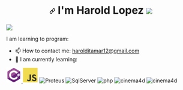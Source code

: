 <h1 align="center" dir="auto"><a id="user-content--hi-there-" class="anchor" aria-hidden="true" href="#-hi-there-"><svg class="octicon octicon-link" viewBox="0 0 16 16" version="1.1" width="16" height="16" aria-hidden="true"><path fill-rule="evenodd" d="M7.775 3.275a.75.75 0 001.06 1.06l1.25-1.25a2 2 0 112.83 2.83l-2.5 2.5a2 2 0 01-2.83 0 .75.75 0 00-1.06 1.06 3.5 3.5 0 004.95 0l2.5-2.5a3.5 3.5 0 00-4.95-4.95l-1.25 1.25zm-4.69 9.64a2 2 0 010-2.83l2.5-2.5a2 2 0 012.83 0 .75.75 0 001.06-1.06 3.5 3.5 0 00-4.95 0l-2.5 2.5a3.5 3.5 0 004.95 4.95l1.25-1.25a.75.75 0 00-1.06-1.06l-1.25 1.25a2 2 0 01-2.83 0z"></path></svg></a> I'm Harold Lopez <a target="_blank" rel="noopener noreferrer" href="https://camo.githubusercontent.com/e8e7b06ecf583bc040eb60e44eb5b8e0ecc5421320a92929ce21522dbc34c891/68747470733a2f2f6d656469612e67697068792e636f6d2f6d656469612f6876524a434c467a6361737252346961377a2f67697068792e676966"><img src="https://camo.githubusercontent.com/e8e7b06ecf583bc040eb60e44eb5b8e0ecc5421320a92929ce21522dbc34c891/68747470733a2f2f6d656469612e67697068792e636f6d2f6d656469612f6876524a434c467a6361737252346961377a2f67697068792e676966" width="35px" data-canonical-src="https://media.giphy.com/media/hvRJCLFzcasrR4ia7z/giphy.gif" style="max-width: 100%;"></a></h1>
<!-- <h1 align="center" dir="auto">Hi <g-emoji class="g-emoji" alias="wave" fallback-src="https://github.githubassets.com/images/icons/emoji/unicode/1f44b.png">👋</g-emoji>, I'm Harold Lopez</h1> -->
<img src="https://ugc.kn3.net/i/origin/https://cdn-images-1.medium.com/max/1600/1*IRFhWNqusUWbTsB1hQXhrQ.gif" width="915" align="center" style="max-width: 100%;">

I am learning to program:


- 📫 How to contact me: harolditamar12@gmail.com
- 🌱 I am currently learning:
<!-- Aprendiendo a programar -->
  <a href="#" rel="nofollow"> <img src="https://raw.githubusercontent.com/devicons/devicon/master/icons/csharp/csharp-original.svg" alt="csharp" width="40" height="40" style="max-width: 100%;"> </a>
 <img src="https://raw.githubusercontent.com/devicons/devicon/master/icons/javascript/javascript-original.svg" alt="javascript" width="40" height="40" style="max-width: 100%;">  <img src="https://upload.wikimedia.org/wikipedia/en/5/5a/Proteus_Design_Suite_Atom_Logo.png" alt="Proteus" width="40" height="40" style="max-width: 100%;">
 <img src="https://www.tech-bi.com/wp-content/uploads/2021/06/ms-sql-server-logo.png" alt="SqlServer" width="40" height="40" style="max-width: 100%;">
 <img src="https://clipart.info/images/ccovers/1499794873php-logo-filled-png.png" alt="php" width="40" height="40" style="max-width: 100%;">
 <img src="https://1000marcas.net/wp-content/uploads/2021/02/Cinema-4D-Logo.png" alt="cinema4d" width="40" height="40" style="max-width: 100%;">
 <img src="https://pa1.narvii.com/6388/28395d390e6dd9985076daf4f172d68e8067792e_hq.gif" alt="cinema4d" width="40" height="40" style="max-width: 100%;">
 
 
<!--  Aqui pondre donde es mi experiencia labroal -->
 
<!-- <h2> Visitas</h2>
 -->
